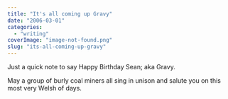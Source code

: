 ```yaml
---
title: "It's all coming up Gravy"
date: "2006-03-01"
categories: 
  - "writing"
coverImage: "image-not-found.png"
slug: "its-all-coming-up-gravy"
---
```


Just a quick note to say Happy Birthday Sean; aka Gravy.

May a group of burly coal miners all sing in unison and salute you on this most very Welsh of days.

